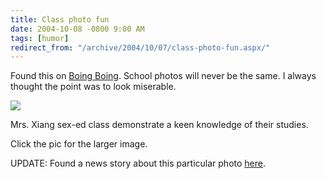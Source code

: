 ```yaml
---
title: Class photo fun
date: 2004-10-08 -0800 9:00 AM
tags: [humor]
redirect_from: "/archive/2004/10/07/class-photo-fun.aspx/"
---
```


Found this on [Boing Boing](http://www.boingboing.net/2004/10/08/class_photo_fun.html).
School photos will never be the same. I always thought the point was to
look miserable.

[![](/images/asianclasssmall.jpg)](https://haacked.com/images/asianclass.jpg)

Mrs. Xiang sex-ed class demonstrate a keen knowledge of their studies.

Click the pic for the larger image.

UPDATE: Found a news story about this particular photo
[here](http://newpaper.asia1.com.sg/top/story/0,4136,19479,00.html").

